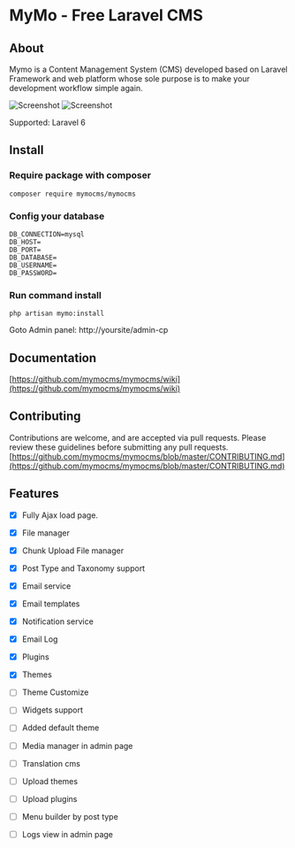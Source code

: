 MyMo - Free Laravel CMS
=======================

## About
Mymo is a Content Management System (CMS) developed based on Laravel Framework and web platform whose sole purpose is to make your development workflow simple again.

![Screenshot](https://i.imgur.com/2a6dTLh.png)
![Screenshot](https://i.imgur.com/HPvagXR.png)

Supported: Laravel 6

## Install
### Require package with composer
```
composer require mymocms/mymocms
```
### Config your database
```
DB_CONNECTION=mysql
DB_HOST=
DB_PORT=
DB_DATABASE=
DB_USERNAME=
DB_PASSWORD=
```

### Run command install
```
php artisan mymo:install
```
Goto Admin panel: http://yoursite/admin-cp

## Documentation
[https://github.com/mymocms/mymocms/wiki](https://github.com/mymocms/mymocms/wiki)

## Contributing
Contributions are welcome, and are accepted via pull requests. Please review these guidelines before submitting any pull requests.
[https://github.com/mymocms/mymocms/blob/master/CONTRIBUTING.md](https://github.com/mymocms/mymocms/blob/master/CONTRIBUTING.md)

## Features
- [x] Fully Ajax load page.
- [x] File manager
- [x] Chunk Upload File manager
- [x] Post Type and Taxonomy support
- [x] Email service
- [x] Email templates
- [x] Notification service
- [x] Email Log
- [x] Plugins
- [x] Themes
- [ ] Theme Customize
- [ ] Widgets support
- [ ] Added default theme
- [ ] Media manager in admin page
- [ ] Translation cms
- [ ] Upload themes
- [ ] Upload plugins
- [ ] Menu builder by post type
- [ ] Logs view in admin page

